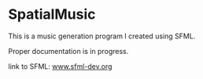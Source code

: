 SpatialMusic
============

This is a music generation program I created using SFML.

Proper documentation is in progress.

link to SFML: www.sfml-dev.org
